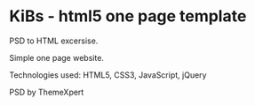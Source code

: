 # KiBs - html5 one page template

PSD to HTML excersise. 

Simple one page website.

Technologies used: HTML5, CSS3, JavaScript, jQuery

PSD by ThemeXpert
